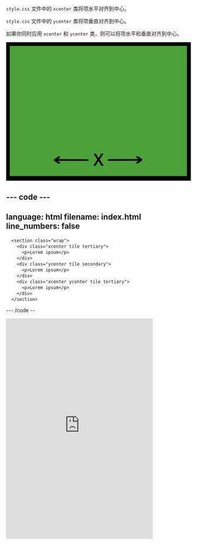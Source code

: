 `style.css` 文件中的 `xcenter` 类将项水平对齐到中心。

`style.css` 文件中的 `ycenter` 类将项垂直对齐到中心。

如果你同时应用 `xcenter` 和 `ycenter` 类，则可以将项水平和垂直对齐到中心。

![水平 x 轴和垂直 y 轴，表情符号沿着移动以突出显示水平和垂直居中。](images/center.gif)

--- code ---
---
language: html
filename: index.html
line_numbers: false
---
      <section class="wrap">
        <div class="xcenter tile tertiary">
          <p>Lorem ipsum</p>
        </div>
        <div class="ycenter tile secondary">
          <p>Lorem ipsum</p>
        </div>
        <div class="xcenter ycenter tile tertiary">
          <p>Lorem ipsum</p>
        </div>
      </section>

--- /code --

<iframe src="https://editor.raspberrypi.org/zh-CN/embed/viewer/web-x-y-center" width="400" height="600" frameborder="0" marginwidth="0" marginheight="0" allowfullscreen> </iframe>
